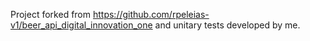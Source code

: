 Project forked from https://github.com/rpeleias-v1/beer_api_digital_innovation_one and unitary tests developed by me.
